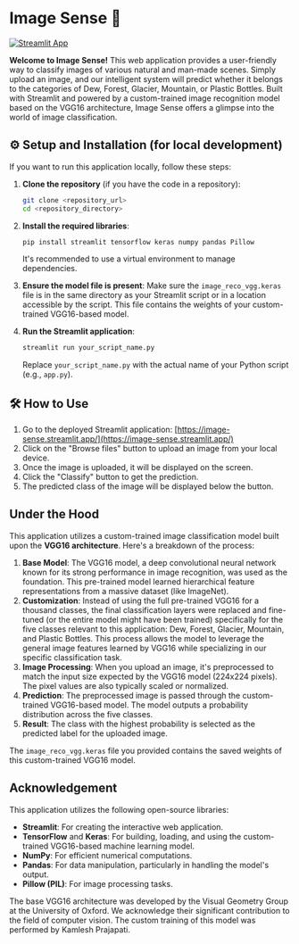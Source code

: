 # Image Sense 📸

[![Streamlit App](https://static.streamlit.io/badges/streamlit_badge_black_white.svg)](https://image-sense.streamlit.app/)

**Welcome to Image Sense!** This web application provides a user-friendly way to classify images of various natural and man-made scenes. Simply upload an image, and our intelligent system will predict whether it belongs to the categories of Dew, Forest, Glacier, Mountain, or Plastic Bottles. Built with Streamlit and powered by a custom-trained image recognition model based on the VGG16 architecture, Image Sense offers a glimpse into the world of image classification.

## ⚙️ Setup and Installation (for local development)

If you want to run this application locally, follow these steps:

1.  **Clone the repository** (if you have the code in a repository):
    ```bash
    git clone <repository_url>
    cd <repository_directory>
    ```

2.  **Install the required libraries**:
    ```bash
    pip install streamlit tensorflow keras numpy pandas Pillow
    ```
    It's recommended to use a virtual environment to manage dependencies.

3.  **Ensure the model file is present**: Make sure the `image_reco_vgg.keras` file is in the same directory as your Streamlit script or in a location accessible by the script. This file contains the weights of your custom-trained VGG16-based model.

4.  **Run the Streamlit application**:
    ```bash
    streamlit run your_script_name.py
    ```
    Replace `your_script_name.py` with the actual name of your Python script (e.g., `app.py`).

## 🛠️ How to Use

1.  Go to the deployed Streamlit application: [https://image-sense.streamlit.app/](https://image-sense.streamlit.app/)
2.  Click on the "Browse files" button to upload an image from your local device.
3.  Once the image is uploaded, it will be displayed on the screen.
4.  Click the "Classify" button to get the prediction.
5.  The predicted class of the image will be displayed below the button.

## Under the Hood

This application utilizes a custom-trained image classification model built upon the **VGG16 architecture**. Here's a breakdown of the process:

1.  **Base Model**: The VGG16 model, a deep convolutional neural network known for its strong performance in image recognition, was used as the foundation. This pre-trained model learned hierarchical feature representations from a massive dataset (like ImageNet).
2.  **Customization**: Instead of using the full pre-trained VGG16 for a thousand classes, the final classification layers were replaced and fine-tuned (or the entire model might have been trained) specifically for the five classes relevant to this application: Dew, Forest, Glacier, Mountain, and Plastic Bottles. This process allows the model to leverage the general image features learned by VGG16 while specializing in our specific classification task.
3.  **Image Processing**: When you upload an image, it's preprocessed to match the input size expected by the VGG16 model (224x224 pixels). The pixel values are also typically scaled or normalized.
4.  **Prediction**: The preprocessed image is passed through the custom-trained VGG16-based model. The model outputs a probability distribution across the five classes.
5.  **Result**: The class with the highest probability is selected as the predicted label for the uploaded image.

The `image_reco_vgg.keras` file you provided contains the saved weights of this custom-trained VGG16 model.

## Acknowledgement

This application utilizes the following open-source libraries:

-   **Streamlit**: For creating the interactive web application.
-   **TensorFlow** and **Keras**: For building, loading, and using the custom-trained VGG16-based machine learning model.
-   **NumPy**: For efficient numerical computations.
-   **Pandas**: For data manipulation, particularly in handling the model's output.
-   **Pillow (PIL)**: For image processing tasks.

The base VGG16 architecture was developed by the Visual Geometry Group at the University of Oxford. We acknowledge their significant contribution to the field of computer vision. The custom training of this model was performed by Kamlesh Prajapati.
